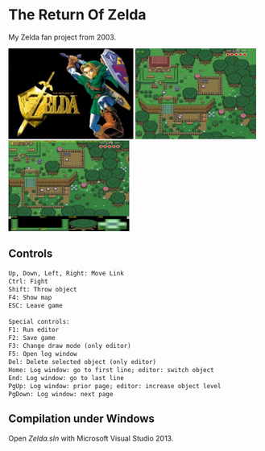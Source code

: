# The Return Of Zelda
My Zelda fan project from 2003.

<img src="screenshot1.jpg" height="180px" alt="Zelda"> <img src="screenshot2.jpg" height="180px" alt="Zelda"> <img src="screenshot3.jpg" height="180px" alt="Zelda">

## Controls

```
Up, Down, Left, Right: Move Link
Ctrl: Fight
Shift: Throw object
F4: Show map
ESC: Leave game

Special controls:
F1: Run editor
F2: Save game
F3: Change draw mode (only editor)
F5: Open log window
Del: Delete selected object (only editor)
Home: Log window: go to first line; editor: switch object
End: Log window: go to last line
PgUp: Log window: prior page; editor: increase object level
PgDown: Log window: next page
```

## Compilation under Windows

Open *Zelda.sln* with Microsoft Visual Studio 2013.
